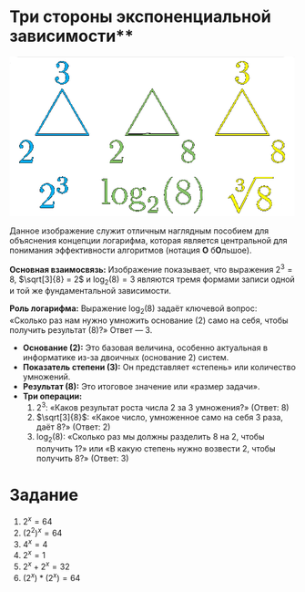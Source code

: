 
# Три стороны экспоненциальной зависимости**


![image](images/3blue1brown_triangle_of_power.png)



Данное изображение служит отличным наглядным пособием для объяснения концепции логарифма, которая является центральной для понимания эффективности алгоритмов (нотация  **O** б**О**льшое).

**Основная взаимосвязь:** Изображение показывает, что выражения $2^3 = 8$, $\sqrt[3]{8} = 2$ и $\log_2(8) = 3$ являются тремя формами записи одной и той же фундаментальной зависимости.

**Роль логарифма:** Выражение $\log_2(8)$ задаёт ключевой вопрос: «Сколько раз нам нужно умножить основание (2) само на себя, чтобы получить результат (8)?» Ответ — 3.
*   **Основание (2):** Это базовая величина, особенно актуальная в информатике из-за двоичных (основание 2) систем.
*   **Показатель степени (3):** Он представляет «степень» или количество умножений.
*   **Результат (8):** Это итоговое значение или «размер задачи».
*   **Три операции:**
    1.  $2^3$: «Каков результат роста числа 2 за 3 умножения?» (Ответ: 8)
    2.  $\sqrt[3]{8}$: «Какое число, умноженное само на себя 3 раза, даёт 8?» (Ответ: 2)
    3.  $\log_2(8)$: «Сколько раз мы должны разделить 8 на 2, чтобы получить 1?» или «В какую степень нужно возвести 2, чтобы получить 8?» (Ответ: 3)


# Задание 

1. $2^x = 64$
2. $(2^2)^x = 64$
3. $4^x = 4$
4. $2^x = 1$
5. $2^x + 2^x = 32$
6. $(2^x) * (2^x) = 64$
